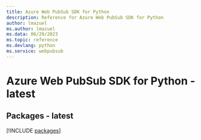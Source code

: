 ```yaml
---
title: Azure Web PubSub SDK for Python
description: Reference for Azure Web PubSub SDK for Python
author: lmazuel
ms.author: lmazuel
ms.data: 06/29/2023
ms.topic: reference
ms.devlang: python
ms.service: webpubsub
---
```

# Azure Web PubSub SDK for Python - latest
## Packages - latest
[!INCLUDE [packages](web-pubsub-index.md)]